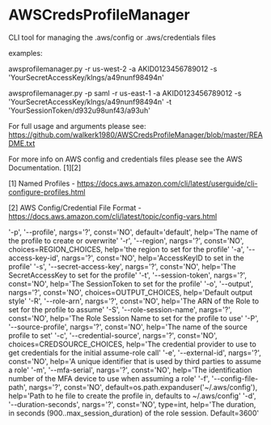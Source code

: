 # AWSCredsProfileManager
CLI tool for managing the .aws/config or .aws/credentials files

examples:

awsprofilemanager.py -r us-west-2 -a AKID0123456789012 -s 'YourSecretAccessKey/klngs/a49nunf98494n' 

awsprofilemanager.py -p saml -r us-east-1 -a AKID0123456789012 -s 'YourSecretAccessKey/klngs/a49nunf98494n' -t 'YourSessionToken/d932u98unf43/a93uh'


For full usage and arguments please see: https://github.com/walkerk1980/AWSCredsProfileManager/blob/master/README.txt

For more info on AWS config and credentials files please see the AWS Documentation. [1][2]


[1] Named Profiles - https://docs.aws.amazon.com/cli/latest/userguide/cli-configure-profiles.html

[2] AWS Config/Credential File Format - https://docs.aws.amazon.com/cli/latest/topic/config-vars.html


'-p', '--profile', nargs='?', const='NO', default='default', help='The name of the profile to create or overwrite'
'-r', '--region', nargs='?', const='NO', choices=REGION_CHOICES, help='the region to set for the profile'
'-a', '--access-key-id', nargs='?', const='NO', help='AccessKeyID to set in the profile'
'-s', '--secret-access-key', nargs='?', const='NO', help='The SecretAccessKey to set for the profile'
'-t', '--session-token', nargs='?', const='NO', help='The SessionToken to set for the profile'
'-o', '--output', nargs='?', const='NO', choices=OUTPUT_CHOICES, help='Default output style'
'-R', '--role-arn', nargs='?', const='NO', help='The ARN of the Role to set for the profile to assume'
'-S', '--role-session-name', nargs='?', const='NO', help='The Role Session Name to set for the profile to use'
'-P', '--source-profile', nargs='?', const='NO', help='The name of the source profile to set'
'-c', '--credential-source', nargs='?', const='NO', choices=CREDSOURCE_CHOICES, help='The credential provider to use to get credentials for the initial assume-role call'
'-e', '--external-id', nargs='?', const='NO', help='A unique identifier that is used by third parties to assume a role'
'-m', '--mfa-serial', nargs='?', const='NO', help='The identification number of the MFA device to use when assuming a role'
'-f', '--config-file-path', nargs='?', const='NO', default=os.path.expanduser('~/.aws/config'), help='Path to he file to create the profile in, defaults to ~/.aws/config'
'-d', '--duration-seconds', nargs='?', const='NO', type=int, help='The duration, in seconds (900..max_session_duration) of the role session. Default=3600'
